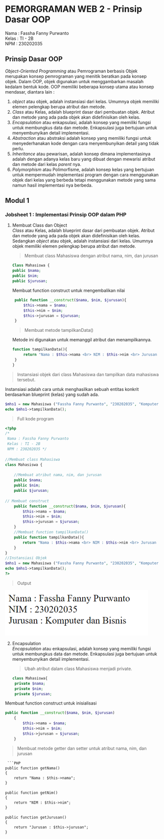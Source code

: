 # PEMORGRAMAN WEB 2 - Prinsip Dasar OOP
Nama    : Fassha Fanny Purwanto  
Kelas   : TI - 2B  
NPM     : 230202035  

## Prinsip Dasar OOP
_Object-Oriented Programming_ atau Pemrograman berbasis Objek merupakan konsep pemrograman yang menitik beratkan pada konsep objek. Dalam OOP, objek digunakan untuk menggambarkan masalah kedalam bentuk kode. OOP memiliki beberapa konsep utama atau konsep mendasar, diantara lain :  
1. _object_ atau objek, adalah instansiasi dari kelas. Umumnya objek memiliki elemen pelengkap berupa atribut dan metode.
2. _Class_ atau Kelas, adalah blueprint dasar dari pembuatan objek. Atribut dan metode yang ada pada objek akan didefinisikan oleh kelas.
3. _Encapsulation_ atau enkapsulasi, adalah konsep yang memiliki fungsi untuk membungkus data dan metode. Enkapsulasi juga bertujuan untuk menyembunyikan detail implementasi.
4. _Abstraction_ atau abstraksi adalah konsep yang memiliki fungsi untuk menyederhanakan kode dengan cara menyembunyikan detail yang tidak perlu.
5. _Inheritance_ atau pewarisan, adalah konsep dimana implementasinya adalah dengan adanya kelas baru yang dibuat dengan mewarisi atribut dan metode dari kelas _parent_ nya.
6. _Polymorphism_ atau Polimorfisme, adalah konsep kelas yang bertujuan untuk mempermudah implementasi program dengan cara menggunakan objek dari kelas yang berbeda tetapi menggunakan metode yang sama namun hasil implementasi nya berbeda.

## Modul 1 
### Jobsheet 1 : Implementasi Prinsip OOP dalam PHP
1. Membuat Class dan Object  
    _Class_ atau Kelas, adalah blueprint dasar dari pembuatan objek. Atribut dan metode yang ada pada objek akan didefinisikan oleh kelas. Sedangkan  _object_ atau objek, adalah instansiasi dari kelas. Umumnya objek memiliki elemen pelengkap berupa atribut dan metode.
   
   > Membuat class Mahasiswa dengan atribut nama, nim, dan jurusan  
   ``` PHP
   Class Mahasiswa {  
   public $nama;
   public $nim;
   public $jurusan;
   ```
   Membuat function construct untuk mengembalikan nilai
   ```PHP
    public function __construct($nama, $nim, $jurusan){
        $this->nama = $nama;
        $this->nim = $nim;
        $this->jurusan = $jurusan;
    }
   ```
   > Membuat metode tampilkanData()
   
   Metode ini digunakan untuk memanggil atribut dan menampilkannya.
   
   ```PHP
   function tampilkanData(){
        return "Nama : $this->nama <br> NIM : $this->nim <br> Jurusan : $this->jurusan";
    }
   }
   ```

> Instansiasi objek dari class Mahasiswa dan tampilkan data mahasiswa tersebut.

Instansiasi adalah cara untuk menghasilkan sebuah entitas konkrit berdasarkan blueprint (kelas) yang sudah ada.  

```PHP
$mhs1 = new Mahasiswa ("Fassha Fanny Purwanto", "230202035", "Komputer dan Bisnis");
echo $mhs1->tampilkanData();
```
> Full kode program
```PHP
<?php
/*
 Nama : Fassha Fanny Purwanto
 Kelas : TI - 2B
 NPM : 230202035 */

//Membuat class Mahasiswa
class Mahasiswa {

    //Membuat atribut nama, nim, dan jurusan
    public $nama;
    public $nim;
    public $jurusan;

// Membuat construct
    public function __construct($nama, $nim, $jurusan){
        $this->nama = $nama;
        $this->nim = $nim;
        $this->jurusan = $jurusan;
    }
    //Membuat function tampilkanData()
    public function tampilkanData(){
        return "Nama : $this->nama <br> NIM : $this->nim <br> Jurusan : $this->jurusan";
    }
}
//Instansiasi Objek
$mhs1 = new Mahasiswa ("Fassha Fanny Purwanto", "230202035", "Komputer dan Bisnis");
echo $mhs1->tampilkanData();
?>
```
> Output

![Ouput 1.1](images/jb1.1.png)  

2. Encapsulation  
   _Encapsulation_ atau enkapsulasi, adalah konsep yang memiliki fungsi untuk membungkus data dan metode. Enkapsulasi juga bertujuan untuk menyembunyikan detail implementasi.

   > Ubah atribut dalam class Mahasiswa menjadi private.

   ```PHP
   class Mahasiswa{
    private $nama;
    private $nim;
    private $jurusan;
   ```

Membuat function construct untuk inisialisasi  

```PHP
public function __construct($nama, $nim, $jurusan)
    {
        $this->nama = $nama;
        $this->nim = $nim;
        $this->jurusan = $jurusan;
    }
```

>  Membuat metode getter dan setter untuk atribut nama, nim, dan jurusan
    
     ```PHP
    public function getNama()
    {
        return "Nama : $this->nama";
    }  
 
    public function getNim()
    {
        return "NIM : $this->nim";
    }  

    public function getJurusan()
    {
        return "Jurusan : $this->jurusan";
    } 
```

    
   
